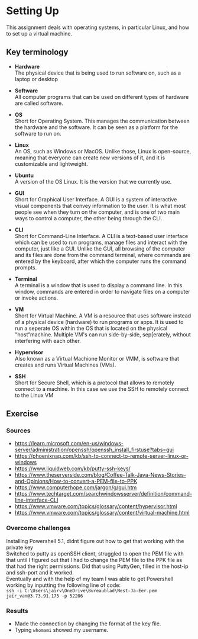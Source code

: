 # Setting Up
This assignment deals with operating systems, in particular Linux, and how to set up a virtual machine.
## Key terminology
- **Hardware**  
The physical device that is being used to run software on, such as a laptop or desktop 

- **Software**  
All computer programs that can be used on different types of hardware are called software. 

- **OS**  
Short for Operating System. This manages the communication between the hardware and the software. It can be seen as a platform for the software to run on.  

- **Linux**  
An OS, such as Windows or MacOS. Unlike those, Linux is open-source, meaning that everyone can create new versions of it, and it is customizable and lightweight. 

- **Ubuntu**  
A version of the OS Linux. It is the version that we currently use. 

- **GUI**  
Short for Graphical User Interface. A GUI is a system of interactive visual components that convey information to the user. It is what most people see when they turn on the computer, and is one of two main ways to control a computer, the other being through the CLI. 

- **CLI**  
Short for Command-Line Interface. A CLI is a text-based user interface which can be used to run programs, manage files and interact with the computer, just like a GUI. Unlike the GUI, all browsing of the computer and its files are done from the command terminal, where commands are entered by the keyboard, after which the computer runs the command prompts.  

- **Terminal**  
A terminal is a window that is used to display a command line. In this window, commands are entered in order to navigate files on a computer or invoke actions.  

- **VM**  
Short for Virtual Machine. A VM is a resource that uses software instead of a physical device (hardware) to run programs or apps. It is used to run a seperate OS within the OS that is located on the physical "host”machine. Multiple VM's can run side-by-side, sep[erately, without interfering with each other. 

- **Hypervisor**  
Also known as a Virtual Machione Monitor or VMM, is software that creates and runs Virtual Machines (VMs). 

- **SSH**  
Short for Secure Shell, which is a protocol that allows to remotely connect to a machine. In this case we use the SSH to remotely connect to the Linux VM 

 

## Exercise
### Sources
- https://learn.microsoft.com/en-us/windows-server/administration/openssh/openssh_install_firstuse?tabs=gui  
- https://phoenixnap.com/kb/ssh-to-connect-to-remote-server-linux-or-windows  
- https://www.liquidweb.com/kb/putty-ssh-keys/  
- https://www.theserverside.com/blog/Coffee-Talk-Java-News-Stories-and-Opinions/How-to-convert-a-PEM-file-to-PPK
- https://www.computerhope.com/jargon/g/gui.htm  
- https://www.techtarget.com/searchwindowsserver/definition/command-line-interface-CLI  
- https://www.vmware.com/topics/glossary/content/hypervisor.html  
- https://www.vmware.com/topics/glossary/content/virtual-machine.html 

### Overcome challenges
Installing Powershell 5.1, didnt figure out how to get that working with the private key  
Switched to putty as openSSH client, struggled to open the PEM file with that until I figured out that I had to change the PEM file to the PPK file as that had the right permissions. Did that using PuttyGen, filled in the host-ip and ssh-port and it worked.  
Eventually and with the help of my team I was able to get Powershell working by inputting the following line of code:  
```ssh -i C:\Users\jairv\OneDrive\Bureaublad\Nest-Ja-Eer.pem jaïr_van@3.73.91.175 -p 52206```

### Results
- Made the connection by changing the format of the key file.
- Typing `whomami` showed my username.  
